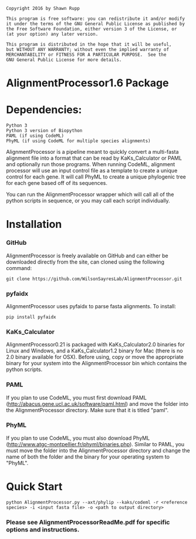     Copyright 2016 by Shawn Rupp

    This program is free software: you can redistribute it and/or modify
    it under the terms of the GNU General Public License as published by
    the Free Software Foundation, either version 3 of the License, or
    (at your option) any later version.

    This program is distributed in the hope that it will be useful,
    but WITHOUT ANY WARRANTY; without even the implied warranty of
    MERCHANTABILITY or FITNESS FOR A PARTICULAR PURPOSE.  See the
    GNU General Public License for more details.

# AlignmentProcessor1.6 Package

# Dependencies:	
	Python 3
	Python 3 version of Biopython
	PAML (if using CodeML)
	PhyML (if using CodeML for multiple species alignments)


AlignmentProcessor is a pipeline meant to quickly convert a multi-fasta 
alignment file into a format that can be read by KaKs_Calculator or PAML and 
optionally run those programs. When running CodeML, alignment processor will
use an input control file as a template to create a unique control for each 
gene. It will call PhyML to create a unique phylogenic tree for each gene 
based off of its sequences. 

You can run the AlignmentProcessor wrapper which will call all of the python 
scripts in sequence, or you may call each script individually.

# Installation

### GitHub
AlignmentProcessor is freely available on GitHub and can either be downloaded directly from the site,
can cloned using the following command:

	git clone https://github.com/WilsonSayresLab/AlignmentProcessor.git

### pyfaidx  
AlignmentProcessor uses pyfaidx to parse fasta alignments. To install:

	pip install pyfaidx  

### KaKs_Calculator
AlignmentProcessor0.21 is packaged with KaKs_Calculator2.0 binaries for Linux
and Windows, and a KaKs_Calculator1.2 binary for Mac (there is no 2.0 binary
available for OSX). Before using, copy or move the appropriate binary for your
system into the AlignmentProcessor bin which contains the python scripts.

### PAML
If you plan to use CodeML, you must first download PAML 
(http://abacus.gene.ucl.ac.uk/software/paml.html) and move the folder into the
AlignmentProcessor directory. Make sure that it is titled "paml".

### PhyML
If you plan to use CodeML, you must also download PhyML 
(http://www.atgc-montpellier.fr/phyml/binaries.php). Similar to PAML, you must
move the folder into the AlignmentProcessor directory and change the name of
both the folder and the binary for your operating system to "PhyML".

# Quick Start

	python AlignmentProcessor.py --axt/phylip --kaks/codeml -r <reference species> -i <input fasta file> -o <path to output directory> 

### Please see AlignmentProcessorReadMe.pdf for specific options and instructions.
